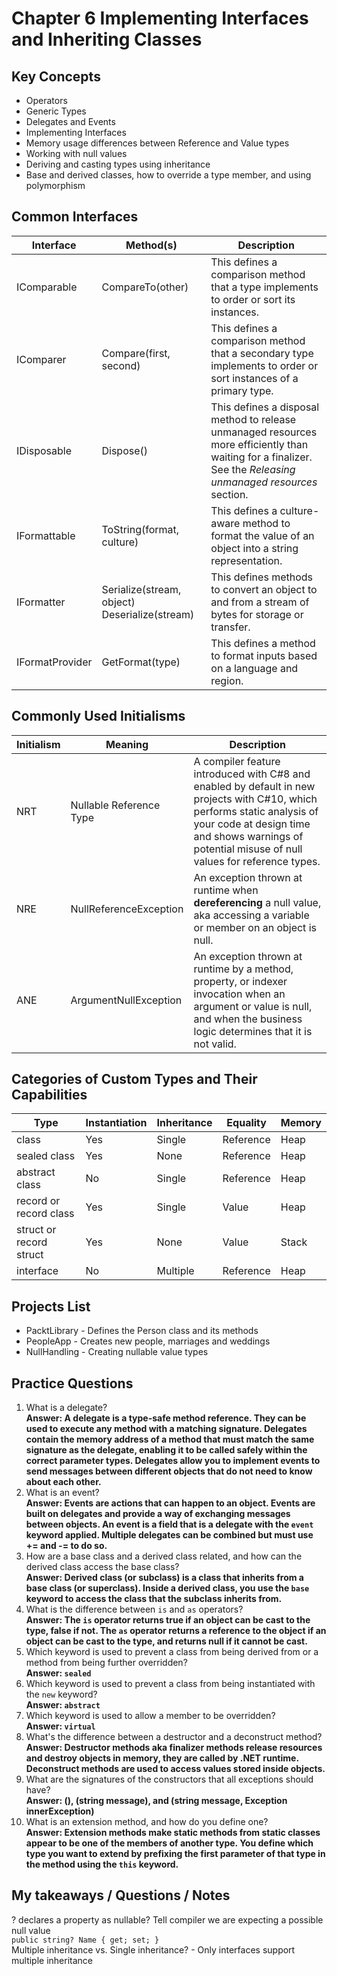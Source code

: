 # Chapter 6 Implementing Interfaces and Inheriting Classes

## Key Concepts
* Operators
* Generic Types
* Delegates and Events
* Implementing Interfaces
* Memory usage differences between Reference and Value types
* Working with null values
* Deriving and casting types using inheritance
* Base and derived classes, how to override a type member, and using polymorphism

## Common Interfaces
| Interface | Method(s) | Description |
| --------- | ----------|-------------|
| IComparable | CompareTo(other) | This defines a comparison method that a type implements to order or sort its instances. |
| IComparer | Compare(first, second) | This defines a comparison method that a secondary type implements to order or sort instances of a primary type. |
| IDisposable | Dispose() | This defines a disposal method to release unmanaged resources more efficiently than waiting for a finalizer. See the *Releasing unmanaged resources* section. |
| IFormattable | ToString(format, culture) | This defines a culture-aware method to format the value of an object into a string representation. |
| IFormatter | Serialize(stream, object) Deserialize(stream) | This defines methods to convert an object to and from a stream of bytes for storage or transfer. |
| IFormatProvider | GetFormat(type) | This defines a method to format inputs based on a language and region. |


## Commonly Used Initialisms
| Initialism | Meaning | Description |
| --------- | ----------|-------------|
| NRT | Nullable Reference Type | A compiler feature introduced with C#8 and enabled by default in new projects with C#10, which performs static analysis of your code at design time and shows warnings of potential misuse of null values for reference types. |
| NRE | NullReferenceException | An exception thrown at runtime when **dereferencing** a null value, aka accessing a variable or member on an object is null. |
| ANE | ArgumentNullException | An exception thrown at runtime by a method, property, or indexer invocation when an argument or value is null, and when the business logic determines that it is not valid. |


## Categories of Custom Types and Their Capabilities
| Type | Instantiation | Inheritance | Equality | Memory |
| ---- | --------------|-------------|----------|--------|
| class | Yes | Single | Reference | Heap | 
| sealed class | Yes | None | Reference | Heap |
|abstract class | No | Single | Reference | Heap |
| record or record class | Yes | Single | Value | Heap |
| struct or record struct | Yes | None | Value | Stack |
| interface | No | Multiple | Reference | Heap |

## Projects List
* PacktLibrary - Defines the Person class and its methods
* PeopleApp - Creates new people, marriages and weddings
* NullHandling - Creating nullable value types

## Practice Questions
1. What is a delegate?  
**Answer: A delegate is a type-safe method reference. They can be used to execute any method with a matching signature. Delegates contain the memory address of a method that must match the same signature as the delegate, enabling it to be called safely within the correct parameter types. Delegates allow you to implement events to send messages between different objects that do not need to know about each other.**  
2. What is an event?  
**Answer: Events are actions that can happen to an object. Events are built on delegates and provide a way of exchanging messages between objects. An event is a field that is a delegate with the ```event``` keyword applied. Multiple delegates can be combined but must use += and -= to do so.**
3. How are a base class and a derived class related, and how can the derived class access the base class?  
**Answer: Derived class (or subclass) is a class that inherits from a base class (or superclass). Inside a derived class, you use the ```base``` keyword to access the class that the subclass inherits from.**  
4. What is the difference between ```is``` and ```as``` operators?  
**Answer: The ```is``` operator returns true if an object can be cast to the type, false if not. The ```as``` operator returns a reference to the object if an object can be cast to the type, and returns null if it cannot be cast.**
5. Which keyword is used to prevent a class from being derived from or a method from being further overridden?  
**Answer: ```sealed```**  
6. Which keyword is used to prevent a class from being instantiated with the ```new``` keyword?  
**Answer: ```abstract```**
7. Which keyword is used to allow a member to be overridden?  
**Answer: ```virtual```**
8. What's the difference between a destructor and a deconstruct method?  
**Answer: Destructor methods aka finalizer methods release resources and destroy objects in memory, they are called by .NET runtime. Deconstruct methods are used to access values stored inside objects.**
9. What are the signatures of the constructors that all exceptions should have?  
**Answer: (), (string message), and (string message, Exception innerException)**
10. What is an extension method, and how do you define one?  
**Answer: Extension methods make static methods from static classes appear to be one of the members of another type. You define which type you want to extend by prefixing the first parameter of that type in the method using the ```this``` keyword.**

## My takeaways / Questions / Notes
? declares a property as nullable? Tell compiler we are expecting a possible null value  
```public string? Name { get; set; }```   
Multiple inheritance vs. Single inheritance?  - Only interfaces support multiple inheritance




